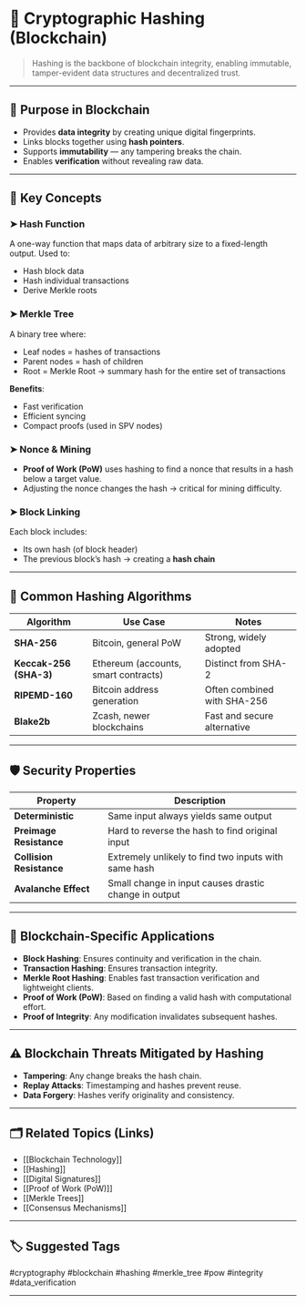 # 🔐 Cryptographic Hashing (Blockchain)

> Hashing is the backbone of blockchain integrity, enabling immutable, tamper-evident data structures and decentralized trust.

---

## 📌 Purpose in Blockchain

- Provides **data integrity** by creating unique digital fingerprints.
- Links blocks together using **hash pointers**.
- Supports **immutability** — any tampering breaks the chain.
- Enables **verification** without revealing raw data.

---

## 🧩 Key Concepts

### ➤ Hash Function
A one-way function that maps data of arbitrary size to a fixed-length output. Used to:
- Hash block data
- Hash individual transactions
- Derive Merkle roots

### ➤ Merkle Tree
A binary tree where:
- Leaf nodes = hashes of transactions
- Parent nodes = hash of children
- Root = Merkle Root → summary hash for the entire set of transactions

**Benefits**:
- Fast verification
- Efficient syncing
- Compact proofs (used in SPV nodes)

### ➤ Nonce & Mining
- **Proof of Work (PoW)** uses hashing to find a nonce that results in a hash below a target value.
- Adjusting the nonce changes the hash → critical for mining difficulty.

### ➤ Block Linking
Each block includes:
- Its own hash (of block header)
- The previous block’s hash → creating a **hash chain**

---

## 🧮 Common Hashing Algorithms

| Algorithm    | Use Case                              | Notes                            |
|--------------|----------------------------------------|----------------------------------|
| **SHA-256**  | Bitcoin, general PoW                   | Strong, widely adopted           |
| **Keccak-256 (SHA-3)** | Ethereum (accounts, smart contracts) | Distinct from SHA-2              |
| **RIPEMD-160**| Bitcoin address generation            | Often combined with SHA-256      |
| **Blake2b**  | Zcash, newer blockchains               | Fast and secure alternative      |

---

## 🛡 Security Properties

| Property              | Description                                                  |
|-----------------------|--------------------------------------------------------------|
| **Deterministic**     | Same input always yields same output                         |
| **Preimage Resistance** | Hard to reverse the hash to find original input             |
| **Collision Resistance** | Extremely unlikely to find two inputs with same hash       |
| **Avalanche Effect**  | Small change in input causes drastic change in output        |

---

## 🧰 Blockchain-Specific Applications

- **Block Hashing**: Ensures continuity and verification in the chain.
- **Transaction Hashing**: Ensures transaction integrity.
- **Merkle Root Hashing**: Enables fast transaction verification and lightweight clients.
- **Proof of Work (PoW)**: Based on finding a valid hash with computational effort.
- **Proof of Integrity**: Any modification invalidates subsequent hashes.

---

## ⚠️ Blockchain Threats Mitigated by Hashing

- **Tampering**: Any change breaks the hash chain.
- **Replay Attacks**: Timestamping and hashes prevent reuse.
- **Data Forgery**: Hashes verify originality and consistency.

---

## 🗂 Related Topics (Links)

- [[Blockchain Technology]]
- [[Hashing]]
- [[Digital Signatures]]
- [[Proof of Work (PoW)]]
- [[Merkle Trees]]
- [[Consensus Mechanisms]]

---

## 🏷 Suggested Tags

#cryptography #blockchain #hashing #merkle_tree #pow #integrity #data_verification

---
